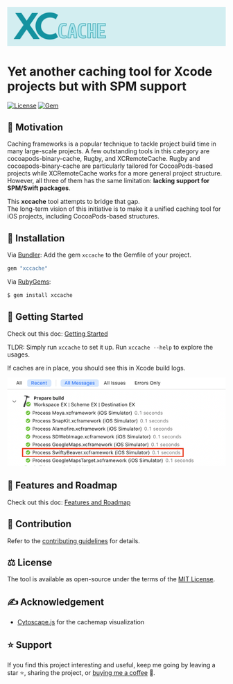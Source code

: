 ![xccache](docs/res/xccache.png)

# Yet another caching tool for Xcode projects but with SPM support

[![License](https://img.shields.io/badge/license-MIT-green.svg)](https://github.com/trinhngocthuyen/xccache/blob/main/LICENSE.txt)
[![Gem](https://img.shields.io/gem/v/xccache.svg)](https://rubygems.org/gems/xccache)

## 🎯 Motivation
Caching frameworks is a popular technique to tackle project build time in many large-scale projects. A few outstanding tools in this category are cocoapods-binary-cache, Rugby, and XCRemoteCache. Rugby and cocoapods-binary-cache are particularly tailored for CocoaPods-based projects while XCRemoteCache works for a more general project structure. However, all three of them has the same limitation: **lacking support for SPM/Swift packages**.

This **xccache** tool attempts to bridge that gap.\
The long-term vision of this initiative is to make it a unified caching tool for iOS projects, including CocoaPods-based structures.

## 🔧 Installation
Via [Bundler](https://bundler.io): Add the gem `xccache` to the Gemfile of your project.

```rb
gem "xccache"
```

Via [RubyGems](https://rubygems.org):
```sh
$ gem install xccache
```

## 🚀 Getting Started
Check out this doc: [Getting Started](docs/getting-started.md)

TLDR: Simply run `xccache` to set it up. Run `xccache --help` to explore the usages.

If caches are in place, you should see this in Xcode build logs.

<img src="docs/res/xcode_process_xcframeworks.png" width="580px">

## 📌 Features and Roadmap

Check out this doc: [Features and Roadmap](docs/features-roadmap.md)

## 🤝 Contribution
Refer to the [contributing guidelines](docs/contributing.md) for details.

## ⚖️ License
The tool is available as open-source under the terms of the [MIT License](https://opensource.org/licenses/MIT).

## ✍️ Acknowledgement
- [Cytoscape.js](https://github.com/cytoscape/cytoscape.js) for the cachemap visualization

## ⭐ Support
If you find this project interesting and useful, keep me going by leaving a star ⭐, sharing the project, or [buying me a coffee](https://buymeacoffee.com/trinhngocthuyen) 🫶.
